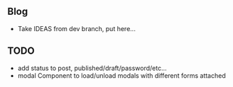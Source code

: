 ## Blog

- Take IDEAS from dev branch, put here...


## TODO

- add status to post, published/draft/password/etc...
- modal Component to load/unload modals with different forms attached

